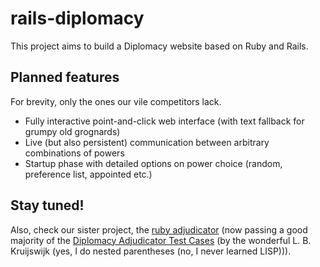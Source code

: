 # rails-diplomacy

This project aims to build a Diplomacy website based on Ruby and Rails.

## Planned features

For brevity, only the ones our vile competitors lack.

* Fully interactive point-and-click web interface (with text fallback for grumpy old grognards)
* Live (but also persistent) communication between arbitrary combinations of powers
* Startup phase with detailed options on power choice (random, preference list, appointed etc.)

## Stay tuned!

Also, check our sister project, the [ruby adjudicator](https://github.com/ruby-diplomacy) (now passing a good majority of the [Diplomacy Adjudicator Test Cases](http://web.inter.nl.net/users/L.B.Kruijswijk/) (by the wonderful L. B. Kruijswijk (yes, I do nested parentheses (no, I never learned LISP))). 
